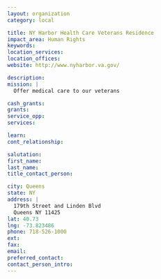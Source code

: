 ```yaml
---
layout: organization
category: local

title: NY Harbor Health Care Veterans Residence
impact_area: Human Rights
keywords: 
location_services: 
location_offices: 
website: http://www.nyharbor.va.gov/

description: 
mission: |
  Offer medical care to our veterans

cash_grants: 
grants: 
service_opp: 
services: 

learn: 
cont_relationship: 

salutation: 
first_name: 
last_name: 
title_contact_person: 

city: Queens
state: NY
address: |
  179th Street and Linden Blvd    
  Queens NY 11425
lat: 40.73
lng: -73.823486
phone: 718-526-1000
ext: 
fax: 
email: 
preferred_contact: 
contact_person_intro: 
---
```

